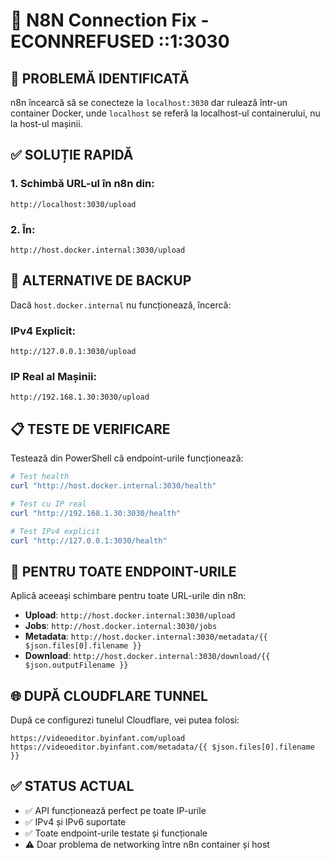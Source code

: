 # 🚨 N8N Connection Fix - ECONNREFUSED ::1:3030

## 🎯 **PROBLEMĂ IDENTIFICATĂ**
n8n încearcă să se conecteze la `localhost:3030` dar rulează într-un container Docker, unde `localhost` se referă la localhost-ul containerului, nu la host-ul mașinii.

## ✅ **SOLUȚIE RAPIDĂ**

### 1. **Schimbă URL-ul în n8n din:**
```
http://localhost:3030/upload
```

### 2. **În:**
```
http://host.docker.internal:3030/upload
```

## 🔧 **ALTERNATIVE DE BACKUP**

Dacă `host.docker.internal` nu funcționează, încercă:

### **IPv4 Explicit:**
```
http://127.0.0.1:3030/upload
```

### **IP Real al Mașinii:**
```
http://192.168.1.30:3030/upload
```

## 📋 **TESTE DE VERIFICARE**

Testează din PowerShell că endpoint-urile funcționează:

```powershell
# Test health
curl "http://host.docker.internal:3030/health"

# Test cu IP real
curl "http://192.168.1.30:3030/health"

# Test IPv4 explicit  
curl "http://127.0.0.1:3030/health"
```

## 🎯 **PENTRU TOATE ENDPOINT-URILE**

Aplică aceeași schimbare pentru toate URL-urile din n8n:

- **Upload**: `http://host.docker.internal:3030/upload`
- **Jobs**: `http://host.docker.internal:3030/jobs`
- **Metadata**: `http://host.docker.internal:3030/metadata/{{ $json.files[0].filename }}`
- **Download**: `http://host.docker.internal:3030/download/{{ $json.outputFilename }}`

## 🌐 **DUPĂ CLOUDFLARE TUNNEL**

După ce configurezi tunelul Cloudflare, vei putea folosi:
```
https://videoeditor.byinfant.com/upload
https://videoeditor.byinfant.com/metadata/{{ $json.files[0].filename }}
```

## ✅ **STATUS ACTUAL**

- ✅ API funcționează perfect pe toate IP-urile
- ✅ IPv4 și IPv6 suportate  
- ✅ Toate endpoint-urile testate și funcționale
- ⚠️ Doar problema de networking între n8n container și host
